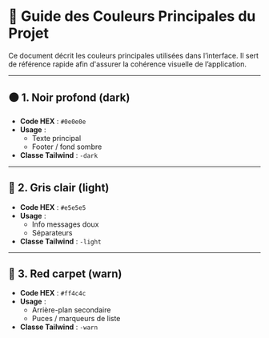 # 🎨 Guide des Couleurs Principales du Projet

Ce document décrit les couleurs principales utilisées dans l’interface. Il sert de référence rapide afin d'assurer la cohérence visuelle de l’application.

---

## ⚫ 1. Noir profond (dark)

- **Code HEX** : `#0e0e0e`
- **Usage** :
  - Texte principal
  - Footer / fond sombre
- **Classe Tailwind** : `-dark`

---

## 🔘 2. Gris clair (light)

- **Code HEX** : `#e5e5e5`
- **Usage** :
  - Info messages doux
  - Séparateurs
- **Classe Tailwind** : `-light`

---

## 🔴 3. Red carpet (warn)

- **Code HEX** : `#ff4c4c`
- **Usage** :
  - Arrière-plan secondaire
  - Puces / marqueurs de liste
- **Classe Tailwind** : `-warn`